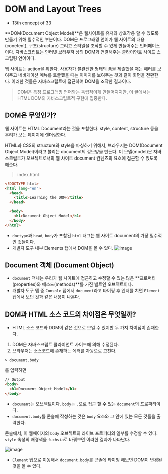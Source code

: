 # DOM and Layout Trees

- 13th concept of 33

**DOM(Document Object Model)**은 웹사이트를 유저와 상호작용 할 수 있도록 만들기 위해 필수적인 부분이다. DOM은 프로그래밍 언어가 웹 사이트의 내용(conetent), 구조(structure) 그리고 스타일을 조작할 수 있게 만들어주는 인터페이스 이다. 자바스크립트는 인터넷 브라우저 상의 DOM과 연결해주는 클라이언트 사이드 스크립팅 언어이다.

웹 사이트는 action을 취한다. 사용자가 불완전한 형태의 폼을 제출했을 때는 에러를 보여주고 네비게이션 메뉴를 토글했을 때는 이미지를 보여주는 것과 같이 화면을 전환한다. 이러한 것들은 자바스크립트에 접근하여 DOM을 조작한 결과이다.

> DOM은 특정 프로그래밍 언어와는 독립적이게 만들어지지만, 이 글에서는 HTML DOM의 자바스크립트적 구현에 집중한다.

## DOM은 무엇인가?

웹 사이트는 HTML Document라는 것을 포함한다. style, content, structure 등을 우리가 보는 페이지에 렌더링한다.

HTML과 CSS의 structure와 style을 파싱하기 위해서, 브라우저는 DOM(Document Object Model)이라고 불리는 document의 겉모양을 만든다. 이 모델(model)은 자바스크립트가 오브젝트로서의 웹 사이트 document 컨텐츠의 요소에 접근할 수 있도록 해준다.

> index.html

```html
<!DOCTYPE html>
<html lang="en">
  <head>
    <title>Learning the DOM</title>
  </head>

  <body>
    <h1>Document Object Model</h1>
  </body>
</html>
```

- `doctype`과 `head`, `body`가 포함된 `html` 태그는 웹 사이트 document의 가장 필수적인 것들이다.
- 개발자 도구 내부 Elements 탭에서 DOM을 볼 수 있다.
  ![image](https://user-images.githubusercontent.com/52696993/72505840-10fbd700-3884-11ea-99f7-ef7aa4b4db8f.png)

## Document 객체 (Document Object)

- `document` 객체는 우리가 웹 사이트에 접근하고 수정할 수 있는 많은 **프로퍼티(properties)와 메소드(methods)**를 가진 빌트인 오브젝트이다.
- 개발자 도구 탭 중 `Console` 탭에서 `document`라고 타이핑 후 엔터를 치면 `Element`탭에서 보던 것과 같은 내용이 나온다.

## DOM과 HTML 소스 코드의 차이점은 무엇일까?

- HTML 소스 코드와 DOM이 같은 것으로 보일 수 있지만 두 가지 차이점이 존재한다.

1. DOM은 자바스크립트 클라이언트 사이드에 의해 수정된다.
2. 브라우저는 소스코드에 존재하는 에러를 자동으로 고친다.

```
> document.body
```

를 입력하면

```html
// Output
<body>
  <h1>Document Object Model</h1>
</body>
```

- `document`는 오브젝트이다. `body`는 `.`으로 접근 할 수 있는 `document`의 프로퍼티이다.
- `document.body`를 콘솔에 작성하는 것은 `body` 요소와 그 안에 있는 모든 것들을 출력한다.

콘솔에서, 이 웹페이지의 `body` 오브젝트의 라이브 프로퍼티의 일부를 수정할 수 있다. `style` 속성의 배경색을 `fuchsia`로 바꿔보면 이러한 결과가 나타난다.

![image](https://user-images.githubusercontent.com/52696993/72509836-b8303c80-388b-11ea-9e26-791b37f4ffdc.png)

- `Element` 탭으로 이동해서 `document.body`를 콘솔에 타이핑 해보면 DOM이 변경된 것을 볼 수 있다.
